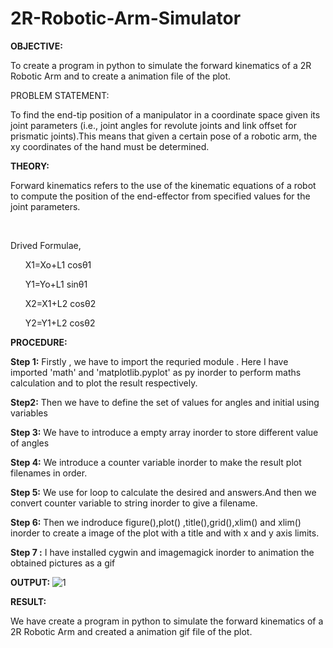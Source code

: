 # 2R-Robotic-Arm-Simulator
**OBJECTIVE:**

To create a program in python to simulate the forward kinematics of a 2R Robotic Arm and to create a animation file of the plot.

PROBLEM STATEMENT:

To find the end-tip position of a manipulator in a coordinate space given its joint parameters (i.e., joint angles for revolute joints and link offset for prismatic joints).This means that given a certain pose of a robotic arm, the xy coordinates of the hand must be determined.

**THEORY:**

Forward kinematics refers to the use of the kinematic equations of a robot to compute the position of the end-effector from specified values for the joint parameters.

                                

Drived Formulae,

      X1=Xo+L1 cosθ1

      Y1=Yo+L1 sinθ1

      X2=X1+L2 cosθ2

      Y2=Y1+L2 cosθ2

**PROCEDURE:**

**Step 1:** Firstly , we have to import the requried module . Here I have imported 'math' and 'matplotlib.pyplot' as py inorder to perform maths calculation and to plot the result respectively.

**Step2:** Then we have to define the set of values for angles and initial using variables

**Step 3:** We have to introduce a empty array inorder to store different value of angles

**Step 4:** We introduce a counter variable inorder to make the result plot filenames in order.

**Step 5:** We use for loop to calculate the desired and answers.And then we convert counter variable to string inorder to give a filename.

**Step 6:** Then we indroduce figure(),plot() ,title(),grid(),xlim() and xlim() inorder to create a image of the plot with a title and with x and y axis limits.

**Step 7 :** I have installed cygwin and imagemagick inorder to animation the obtained pictures as a gif


**OUTPUT:**
![1](https://user-images.githubusercontent.com/104487026/179734790-170b4e39-4a72-457a-bbdf-bcfd87913844.gif)

**RESULT:**

We have create a program in python to simulate the forward kinematics of a 2R Robotic Arm and created a animation gif file of the plot.
